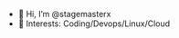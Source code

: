 - 👋 Hi, I’m @stagemasterx
- 👀 Interests: Coding/Devops/Linux/Cloud

<!---
stagemasterx/stagemasterx is a ✨ special ✨ repository because its `README.md` (this file) appears on your GitHub profile.
You can click the Preview link to take a look at your changes.
--->
